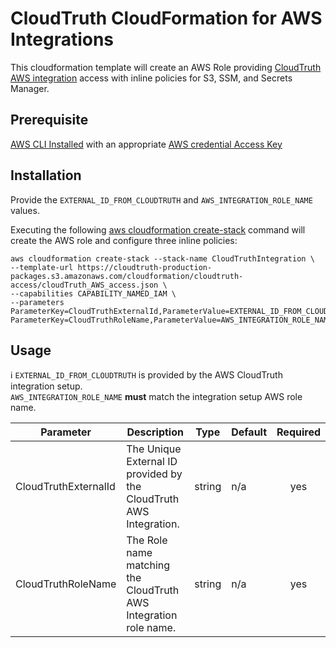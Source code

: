 # CloudTruth CloudFormation for AWS Integrations 
This cloudformation template will create an AWS Role providing [CloudTruth AWS integration](https://docs.cloudtruth.com/integrations/aws) access with inline policies for S3, SSM, and Secrets Manager. 

## Prerequisite
[AWS CLI Installed](https://docs.aws.amazon.com/cli/latest/userguide/install-cliv2.html) with an appropriate [AWS credential Access Key](https://console.aws.amazon.com/iam/home#/security_credentials)


## Installation
Provide the ``EXTERNAL_ID_FROM_CLOUDTRUTH`` and ``AWS_INTEGRATION_ROLE_NAME`` values.

Executing the following [aws cloudformation create-stack](https://awscli.amazonaws.com/v2/documentation/api/latest/reference/cloudformation/create-stack.html) command will create the AWS role and configure three inline policies:


```
aws cloudformation create-stack --stack-name CloudTruthIntegration \
--template-url https://cloudtruth-production-packages.s3.amazonaws.com/cloudformation/cloudtruth-access/cloudTruth_AWS_access.json \
--capabilities CAPABILITY_NAMED_IAM \
--parameters ParameterKey=CloudTruthExternalId,ParameterValue=EXTERNAL_ID_FROM_CLOUDTRUTH ParameterKey=CloudTruthRoleName,ParameterValue=AWS_INTEGRATION_ROLE_NAME
```

## Usage
:information_source: 
``EXTERNAL_ID_FROM_CLOUDTRUTH`` is provided by the AWS CloudTruth integration setup.   
``AWS_INTEGRATION_ROLE_NAME`` **must** match the integration setup AWS role name. 

| Parameter | Description | Type | Default | Required |
|-----------|-------------|------|---------|:--------:|
| CloudTruthExternalId | The Unique External ID provided by the CloudTruth AWS Integration. | string | n/a | yes |
| CloudTruthRoleName | The Role name matching the CloudTruth AWS Integration role name. | string | n/a | yes |
